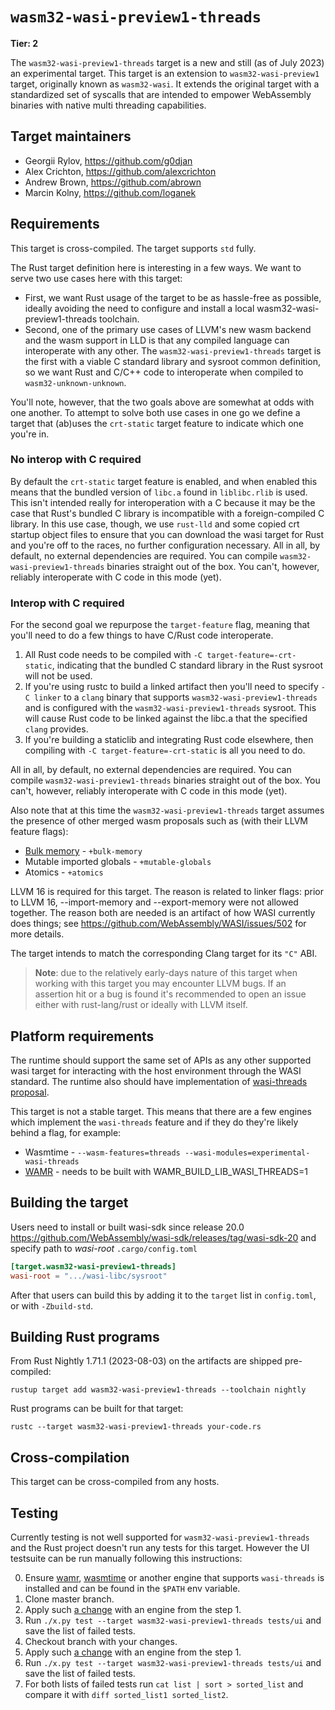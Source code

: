 # `wasm32-wasi-preview1-threads`

**Tier: 2**

The `wasm32-wasi-preview1-threads` target is a new and still (as of July 2023) an
experimental target. This target is an extension to `wasm32-wasi-preview1` target,
originally known as `wasm32-wasi`. It extends the original target with a
standardized set of syscalls that are intended to empower WebAssembly binaries with
native multi threading capabilities.

[wasi-threads]: https://github.com/WebAssembly/wasi-threads
[threads]: https://github.com/WebAssembly/threads


## Target maintainers

- Georgii Rylov, https://github.com/g0djan
- Alex Crichton, https://github.com/alexcrichton
- Andrew Brown, https://github.com/abrown
- Marcin Kolny, https://github.com/loganek

## Requirements

This target is cross-compiled. The target supports `std` fully.

The Rust target definition here is interesting in a few ways. We want to
serve two use cases here with this target:
* First, we want Rust usage of the target to be as hassle-free as possible,
  ideally avoiding the need to configure and install a local wasm32-wasi-preview1-threads
  toolchain.
* Second, one of the primary use cases of LLVM's new wasm backend and the
  wasm support in LLD is that any compiled language can interoperate with
  any other. The `wasm32-wasi-preview1-threads` target is the first with a viable C
  standard library and sysroot common definition, so we want Rust and C/C++
  code to interoperate when compiled to `wasm32-unknown-unknown`.


You'll note, however, that the two goals above are somewhat at odds with one
another. To attempt to solve both use cases in one go we define a target
that (ab)uses the `crt-static` target feature to indicate which one you're
in.
### No interop with C required
By default the `crt-static` target feature is enabled, and when enabled
this means that the bundled version of `libc.a` found in `liblibc.rlib`
is used. This isn't intended really for interoperation with a C because it
may be the case that Rust's bundled C library is incompatible with a
foreign-compiled C library. In this use case, though, we use `rust-lld` and
some copied crt startup object files to ensure that you can download the
wasi target for Rust and you're off to the races, no further configuration
necessary.
All in all, by default, no external dependencies are required. You can
compile `wasm32-wasi-preview1-threads` binaries straight out of the box. You can't, however,
reliably interoperate with C code in this mode (yet).
### Interop with C required
For the second goal we repurpose the `target-feature` flag, meaning that
you'll need to do a few things to have C/Rust code interoperate.
1. All Rust code needs to be compiled with `-C target-feature=-crt-static`,
   indicating that the bundled C standard library in the Rust sysroot will
   not be used.
2. If you're using rustc to build a linked artifact then you'll need to
   specify `-C linker` to a `clang` binary that supports
   `wasm32-wasi-preview1-threads` and is configured with the `wasm32-wasi-preview1-threads` sysroot. This
   will cause Rust code to be linked against the libc.a that the specified
   `clang` provides.
3. If you're building a staticlib and integrating Rust code elsewhere, then
   compiling with `-C target-feature=-crt-static` is all you need to do.

All in all, by default, no external dependencies are required. You can
compile `wasm32-wasi-preview1-threads` binaries straight out of the box. You can't, however,
reliably interoperate with C code in this mode (yet).


Also note that at this time the `wasm32-wasi-preview1-threads` target assumes the
presence of other merged wasm proposals such as (with their LLVM feature flags):

* [Bulk memory] - `+bulk-memory`
* Mutable imported globals - `+mutable-globals`
* Atomics - `+atomics`

[Bulk memory]: https://github.com/WebAssembly/spec/blob/main/proposals/bulk-memory-operations/Overview.md

LLVM 16 is required for this target. The reason is related to linker flags: prior to LLVM 16, --import-memory and --export-memory were not allowed together. The reason both are needed is an artifact of how WASI currently does things; see https://github.com/WebAssembly/WASI/issues/502 for more details.

The target intends to match the corresponding Clang target for its `"C"` ABI.

> **Note**: due to the relatively early-days nature of this target when working
> with this target you may encounter LLVM bugs. If an assertion hit or a bug is
> found it's recommended to open an issue either with rust-lang/rust or ideally
> with LLVM itself.

## Platform requirements

The runtime should support the same set of APIs as any other supported wasi target for interacting with the host environment through the WASI standard. The runtime also should have implementation of [wasi-threads proposal](https://github.com/WebAssembly/wasi-threads).

This target is not a stable target. This means that there are a few engines
which implement the `wasi-threads` feature and if they do they're likely behind a
flag, for example:

* Wasmtime - `--wasm-features=threads --wasi-modules=experimental-wasi-threads`
* [WAMR](https://github.com/bytecodealliance/wasm-micro-runtime) - needs to be built with WAMR_BUILD_LIB_WASI_THREADS=1

## Building the target

Users need to install or built wasi-sdk since release 20.0
https://github.com/WebAssembly/wasi-sdk/releases/tag/wasi-sdk-20
and specify path to *wasi-root* `.cargo/config.toml`

```toml
[target.wasm32-wasi-preview1-threads]
wasi-root = ".../wasi-libc/sysroot"
```

After that users can build this by adding it to the `target` list in
`config.toml`, or with `-Zbuild-std`.

## Building Rust programs

From Rust Nightly 1.71.1 (2023-08-03) on the artifacts are shipped pre-compiled:

```text
rustup target add wasm32-wasi-preview1-threads --toolchain nightly
```

Rust programs can be built for that target:

```text
rustc --target wasm32-wasi-preview1-threads your-code.rs
```

## Cross-compilation

This target can be cross-compiled from any hosts.

## Testing

Currently testing is not well supported for `wasm32-wasi-preview1-threads` and the
Rust project doesn't run any tests for this target. However the UI testsuite can be run
manually following this instructions:

0. Ensure [wamr](https://github.com/bytecodealliance/wasm-micro-runtime), [wasmtime](https://github.com/bytecodealliance/wasmtime)
or another engine that supports `wasi-threads` is installed and can be found in the `$PATH` env variable.
1. Clone master branch.
2. Apply such [a change](https://github.com/g0djan/rust/compare/godjan/wasi-threads...g0djan:rust:godjan/wasi-run-ui-tests?expand=1) with an engine from the step 1.
3. Run `./x.py test --target wasm32-wasi-preview1-threads tests/ui` and save the list of failed tests.
4. Checkout branch with your changes.
5. Apply such [a change](https://github.com/g0djan/rust/compare/godjan/wasi-threads...g0djan:rust:godjan/wasi-run-ui-tests?expand=1) with an engine from the step 1.
6. Run `./x.py test --target wasm32-wasi-preview1-threads tests/ui` and save the list of failed tests.
7. For both lists of failed tests run `cat list | sort > sorted_list` and compare it with `diff sorted_list1 sorted_list2`.
